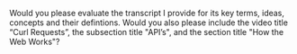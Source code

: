 Would you please evaluate the transcript I provide for its key terms, ideas, concepts and their defintions. Would you also please include the video title “Curl Requests”, the subsection title "API’s", and the section title "How the Web Works"?

